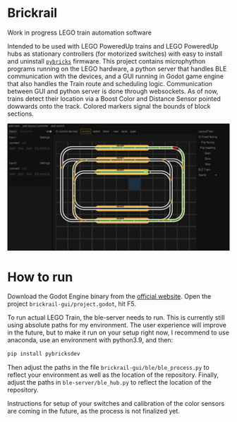# Brickrail
Work in progress LEGO train automation software

Intended to be used with LEGO PoweredUp trains and LEGO PoweredUp hubs as stationary controllers (for motorized switches) with easy to install and uninstall [`pybricks`](https://github.com/pybricks/support/) firmware.
This project contains microphython programs running on the LEGO hardware, a python server that handles BLE communication with the devices, and a GUI running in Godot game engine that also handles the Train route and scheduling logic.
Communication between GUI and python server is done through websockets.
As of now, trains detect their location via a Boost Color and Distance Sensor pointed dowwards onto the track. Colored markers signal the bounds of block sections.

![GUI screenshot](screenshot2.PNG)

# How to run
Download the Godot Engine binary from the [official website](https://godotengine.org/download). Open the project `brickrail-gui/project.godot`, hit F5.

To run actual LEGO Train, the ble-server needs to run. This is currently still using absolute paths for my environment. The user experience will improve in the future, but to make it run on your setup right now, I recommend to use anaconda, use an environment with python3.9, and then:

```bash
pip install pybricksdev
```

Then adjust the paths in the file `brickrail-gui/ble/ble_process.py` to reflect your environment as well as the location of the repository.
Finally, adjust the paths in `ble-server/ble_hub.py` to reflect the location of the repository.

Instructions for setup of your switches and calibration of the color sensors are coming in the future, as the process is not finalized yet.
